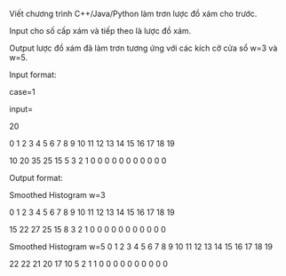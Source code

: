 Viết chương trình C++/Java/Python làm trơn lược đồ xám cho trước.

Input cho số cấp xám và tiếp theo là lược đồ xám.

Output lược đồ xám đã làm trơn tương ứng với các kích cỡ cửa sổ w=3 và w=5.

Input format:

case=1

input=

20

0 1 2 3 4 5 6 7 8 9 10 11 12 13 14 15 16 17 18 19

10 20 35 25 15 5 3 2 1 0 0 0 0 0 0 0 0 0 0 0

Output format:

Smoothed Histogram w=3

0 1 2 3 4 5 6 7 8 9 10 11 12 13 14 15 16 17 18 19

15 22 27 25 15 8 3 2 1 0 0 0 0 0 0 0 0 0 0 0

Smoothed Histogram w=5
0 1 2 3 4 5 6 7 8 9 10 11 12 13 14 15 16 17 18 19

22 22 21 20 17 10 5 2 1 1 0 0 0 0 0 0 0 0 0 0

